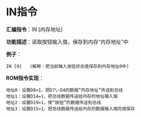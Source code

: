 # IN指令

**汇编指令**：IN [内存地址]

**功能描述**：读取按钮输入值，保存到内存“内存地址”中

**例子**：

	IN [0]   (解释：把当前输入按钮状态值保存到内存地址0中)

**ROM指令实现**：

    地址0：设置D8=1，把D7\~D4的数据“内存地址”传送到总线
    地址1：设置D14=1，把总线数据传送给内存的地址输入端
    地址2：设置D19=1，使“按钮”的数据传送到总线
    地址3：设置D15=1，把总线数据传送给内存的数据输入端完成保存
